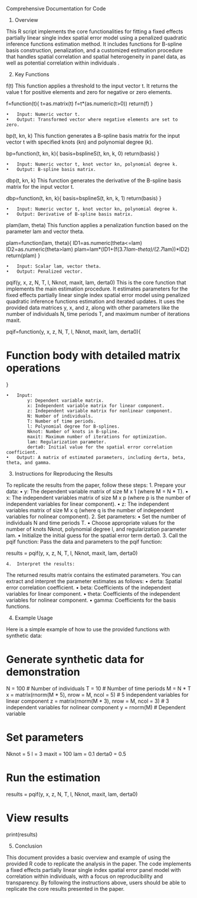 Comprehensive Documentation for Code

1. Overview

This R script implements the core functionalities for fitting a fixed effects partially linear single index spatial error model using a penalized quadratic inference functions estimation method. It includes functions for B-spline basis construction, penalization, and a customized estimation procedure that handles spatial correlation and spatial heterogeneity in panel data, as well as potential correlation within individuals .

2. Key Functions

f(t)
This function applies a threshold to the input vector t. It returns the value t for positive elements and zero for negative or zero elements.

f=function(t){
  t=as.matrix(t)
  f=t*(as.numeric(t>0))
  return(f)
}

	•	Input: Numeric vector t.
	•	Output: Transformed vector where negative elements are set to zero.

bp(t, kn, k)
This function generates a B-spline basis matrix for the input vector t with specified knots (kn) and polynomial degree (k).

bp=function(t, kn, k){
  basis=bsplineS(t, kn, k, 0)
  return(basis)
}

	•	Input: Numeric vector t, knot vector kn, polynomial degree k.
	•	Output: B-spline basis matrix.

dbp(t, kn, k)
This function generates the derivative of the B-spline basis matrix for the input vector t.

dbp=function(t, kn, k){
  basis=bsplineS(t, kn, k, 1)
  return(basis)
}

	•	Input: Numeric vector t, knot vector kn, polynomial degree k.
	•	Output: Derivative of B-spline basis matrix.

plam(lam, theta)
This function applies a penalization function based on the parameter lam and vector theta.

plam=function(lam, theta){
  ID1=as.numeric(theta<=lam)
  ID2=as.numeric(theta>lam)
  plam=lam*(ID1+(f(3.7*lam-theta)/(2.7*lam))*ID2)
  return(plam)
}

	•	Input: Scalar lam, vector theta.
	•	Output: Penalized vector.

pqif(y, x, z, N, T, l, Nknot, maxit, lam, derta0)
This is the core function that implements the main estimation procedure. It estimates parameters for the fixed effects partially linear single index spatial error model using  penalized quadratic inference functions estimation and iterated updates. It uses the provided data matrices y, x, and z, along with other parameters like the number of individuals N, time periods T, and maximum number of iterations maxit.

pqif=function(y, x, z, N, T, l, Nknot, maxit, lam, derta0){
  # Function body with detailed matrix operations
}

	•	Input:
	        y: Dependent variable matrix.
	        x: Independent variable matrix for linear component.
	        z: Independent variable matrix for nonlinear component.
	        N: Number of individuals.
	        T: Number of time periods.
	        l: Polynomial degree for B-splines.
	        Nknot: Number of knots in B-spline.
	        maxit: Maximum number of iterations for optimization.
	        lam: Regularization parameter.
	        derta0: Initial value for the spatial error correlation coefficient.
	•	Output: A matrix of estimated parameters, including derta, beta, theta, and gamma.

3. Instructions for Reproducing the Results

To replicate the results from the paper, follow these steps:
	1.	Prepare your data:
	•	y: The dependent variable matrix of size M x 1 (where M = N * T).
	•	x: The independent variables matrix of size M x p (where p is the number of independent variables for linear component).
	•	z: The independent variables matrix of size M x q (where q is the number of independent variables for nolinear component).
	2.	Set parameters:
	•	Set the number of individuals N and time periods T.
	•	Choose appropriate values for the number of knots Nknot, polynomial degree l, and regularization parameter lam.
	•	Initialize the initial guess for the spatial error term derta0.
	3.	Call the pqif function:
Pass the data and parameters to the pqif function:

results = pqif(y, x, z, N, T, l, Nknot, maxit, lam, derta0)


	4.	Interpret the results:
The returned results matrix contains the estimated parameters. You can extract and interpret the parameter estimates as follows:
	•	derta: Spatial error correlation coefficient.
	•	beta: Coefficients of the independent variables for linear component.
	•	theta: Coefficients of the independent variables for nolinear component.
	•	gamma: Coefficients for the basis functions.

4. Example Usage

Here is a simple example of how to use the provided functions with synthetic data:

# Generate synthetic data for demonstration
N = 100   # Number of individuals
T = 10    # Number of time periods
M = N * T
x = matrix(rnorm(M * 5), nrow = M, ncol = 5)  # 5 independent variables for linear component
z = matrix(rnorm(M * 3), nrow = M, ncol = 3)  # 3 independent variables for nolinear component
y = rnorm(M)  # Dependent variable

# Set parameters
Nknot = 5
l = 3
maxit = 100
lam = 0.1
derta0 = 0.5

# Run the estimation
results = pqif(y, x, z, N, T, l, Nknot, maxit, lam, derta0)

# View results
print(results)

5. Conclusion

This document provides a basic overview and example of using the provided R code to replicate the analysis in the paper. The code implements a fixed effects partially linear single index spatial error panel model with correlation within individuals, with a focus on reproducibility and transparency. By following the instructions above, users should be able to replicate the core results presented in the paper.

